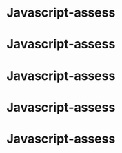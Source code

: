 # Javascript-assess
# Javascript-assess
# Javascript-assess
# Javascript-assess
# Javascript-assess
